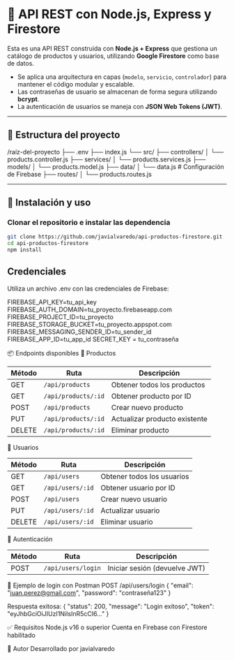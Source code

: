 # 🛒 API REST con Node.js, Express y Firestore

Esta es una API REST construida con **Node.js + Express** que gestiona un catálogo de productos y usuarios, utilizando **Google Firestore** como base de datos.

- Se aplica una arquitectura en capas (`modelo`, `servicio`, `controlador`) para mantener el código modular y escalable.
- Las contraseñas de usuario se almacenan de forma segura utilizando **bcrypt**.
- La autenticación de usuarios se maneja con **JSON Web Tokens (JWT)**.

---

## 📁 Estructura del proyecto

/raíz-del-proyecto
├── .env
├── index.js
└── src/
    ├── controllers/
    │   └── products.controller.js
    ├── services/
    │   └── products.services.js
    ├── models/
    │   └── products.model.js
    ├── data/
    │   └── data.js               # Configuración de Firebase
    ├── routes/
    │   └── products.routes.js

---

## 🚀 Instalación y uso

### Clonar el repositorio e instalar las dependencia

```bash
git clone https://github.com/javialvaredo/api-productos-firestore.git
cd api-productos-firestore
npm install 
```

## Credenciales
Utiliza un archivo .env con las credenciales de Firebase:

FIREBASE_API_KEY=tu_api_key
FIREBASE_AUTH_DOMAIN=tu_proyecto.firebaseapp.com
FIREBASE_PROJECT_ID=tu_proyecto
FIREBASE_STORAGE_BUCKET=tu_proyecto.appspot.com
FIREBASE_MESSAGING_SENDER_ID=tu_sender_id
FIREBASE_APP_ID=tu_app_id
SECRET_KEY = tu_contraseña


📦 Endpoints disponibles
📘 Productos

| Método | Ruta                | Descripción                   |
| ------ | ------------------- | ----------------------------- |
| GET    | `/api/products`     | Obtener todos los productos   |
| GET    | `/api/products/:id` | Obtener producto por ID       |
| POST   | `/api/products`     | Crear nuevo producto          |
| PUT    | `/api/products/:id` | Actualizar producto existente |
| DELETE | `/api/products/:id` | Eliminar producto             |


👤 Usuarios

| Método | Ruta             | Descripción                |
| ------ | ---------------- | -------------------------- |
| GET    | `/api/users`     | Obtener todos los usuarios |
| GET    | `/api/users/:id` | Obtener usuario por ID     |
| POST   | `/api/users`     | Crear nuevo usuario        |
| PUT    | `/api/users/:id` | Actualizar usuario         |
| DELETE | `/api/users/:id` | Eliminar usuario           |

🔐 Autenticación

| Método | Ruta               | Descripción                   |
| ------ | ------------------ | ----------------------------- |
| POST   | `/api/users/login` | Iniciar sesión (devuelve JWT) |


🧪 Ejemplo de login con Postman
POST /api/users/login
{
  "email": "juan.perez@gmail.com",
  "password": "contraseña123"
}

Respuesta exitosa:
{
  "status": 200,
  "message": "Login exitoso",
  "token": "eyJhbGciOiJIUzI1NiIsInR5cCI6..."
}


✅ Requisitos
Node.js v16 o superior
Cuenta en Firebase con Firestore habilitado

🙌 Autor
Desarrollado por javialvaredo